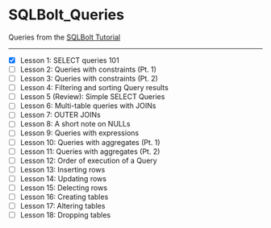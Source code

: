 # SQLBolt_Queries
Queries from the [SQLBolt Tutorial](https://sqlbolt.com/)
___

- [x] Lesson 1: SELECT queries 101
- [ ] Lesson 2: Queries with constraints (Pt. 1)
- [ ] Lesson 3: Queries with constraints (Pt. 2)
- [ ] Lesson 4: Filtering and sorting Query results
- [ ] Lesson 5 (Review): Simple SELECT Queries
- [ ] Lesson 6: Multi-table queries with JOINs
- [ ] Lesson 7: OUTER JOINs
- [ ] Lesson 8: A short note on NULLs
- [ ] Lesson 9: Queries with expressions
- [ ] Lesson 10: Queries with aggregates (Pt. 1)
- [ ] Lesson 11: Queries with aggregates (Pt. 2)
- [ ] Lesson 12: Order of execution of a Query
- [ ] Lesson 13: Inserting rows
- [ ] Lesson 14: Updating rows
- [ ] Lesson 15: Delecting rows
- [ ] Lesson 16: Creating tables
- [ ] Lesson 17: Altering tables
- [ ] Lesson 18: Dropping tables
